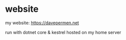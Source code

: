 # website
my website: https://davepermen.net

run with dotnet core & kestrel
hosted on my home server
